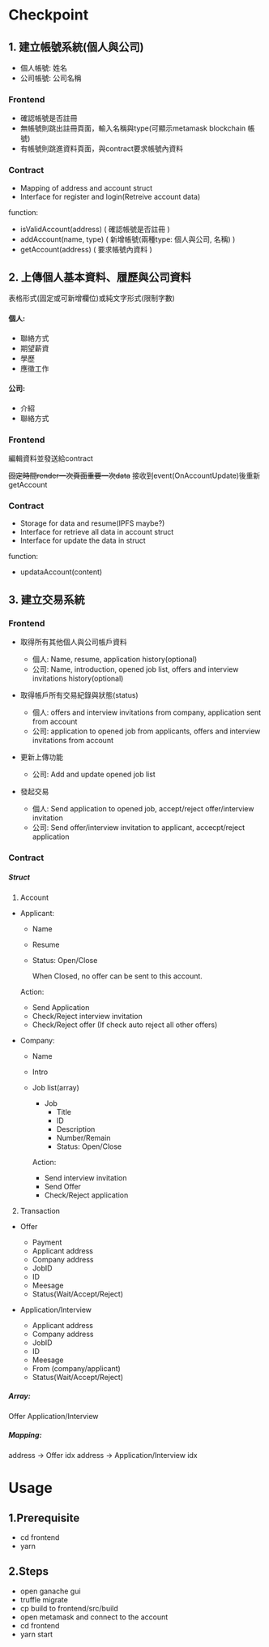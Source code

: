 # Checkpoint
## 1. 建立帳號系統(個人與公司)
- 個人帳號: 姓名
- 公司帳號: 公司名稱
### Frontend
- 確認帳號是否註冊
- 無帳號則跳出註冊頁面，輸入名稱與type(可顯示metamask blockchain 帳號)
- 有帳號則跳進資料頁面，與contract要求帳號內資料

### Contract
- Mapping of address and account struct
- Interface for register and login(Retreive account data)

function:
- isValidAccount(address) ( 確認帳號是否註冊 )
- addAccount(name, type) ( 新增帳號(兩種type: 個人與公司, 名稱) )
- getAccount(address) ( 要求帳號內資料 )

## 2. 上傳個人基本資料、履歷與公司資料
表格形式(固定或可新增欄位)或純文字形式(限制字數)

#### 個人:
- 聯絡方式
- 期望薪資
- 學歷
- 應徵工作

#### 公司:
- 介紹
- 聯絡方式

### Frontend
編輯資料並發送給contract

~~固定時間render一次頁面重要一次data~~
接收到event(OnAccountUpdate)後重新getAccount

### Contract
- Storage for data and resume(IPFS maybe?)
- Interface for retrieve all data in account struct
- Interface for update the data in struct

function:
- updataAccount(content)

## 3. 建立交易系統

### Frontend
- 取得所有其他個人與公司帳戶資料
    * 個人: Name, resume, application history(optional)
    * 公司: Name, introduction, opened job list, offers and interview invitations history(optional)

- 取得帳戶所有交易紀錄與狀態(status)
    * 個人: offers and interview invitations from company, application sent from account
    * 公司: application to opened job from applicants, offers and interview invitations from account

- 更新上傳功能
    * 公司: Add and update opened job list

- 發起交易
    * 個人: Send application to opened job, accept/reject offer/interview invitation
    * 公司: Send offer/interview invitation to applicant, accecpt/reject application


### Contract

##### Struct 
1. Account
- Applicant:
    * Name
    * Resume
    * Status: Open/Close

        When Closed, no offer can be sent to this account.

    Action: 
    - Send Application 
    - Check/Reject interview invitation
    - Check/Reject offer (If check auto reject all other offers)

- Company:
    * Name
    * Intro
    * Job list(array)
        - Job
            * Title
            * ID
            * Description
            * Number/Remain
            * Status: Open/Close
    
        Action:
        - Send interview invitation
        - Send Offer
        - Check/Reject application 

2. Transaction
- Offer
    * Payment
    * Applicant address
    * Company address
    * JobID
    * ID
    * Meesage
    * Status(Wait/Accept/Reject)

- Application/Interview
    * Applicant address
    * Company address
    * JobID
    * ID
    * Meesage
    * From (company/applicant)
    * Status(Wait/Accept/Reject)

##### Array:
Offer
Application/Interview


##### Mapping:
address -> Offer idx
address -> Application/Interview idx


# Usage

## 1.Prerequisite
- cd frontend
- yarn

## 2.Steps
- open ganache gui
- truffle migrate
- cp build to frontend/src/build
- open metamask and connect to the account
- cd frontend
- yarn start
